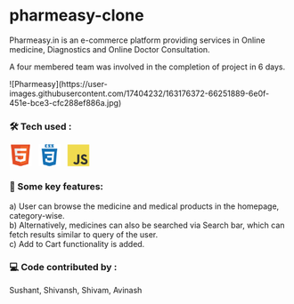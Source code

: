 # pharmeasy-clone
Pharmeasy.in is an e-commerce platform providing services in Online medicine, Diagnostics and Online Doctor Consultation.

A four membered team was involved in the completion of project in 6 days. 
<div>
![Pharmeasy](https://user-images.githubusercontent.com/17404232/163176372-66251889-6e0f-451e-bce3-cfc288ef886a.jpg)
</div>

### 🛠️ Tech used :
<div>
  <img src="https://github.com/devicons/devicon/blob/master/icons/html5/html5-original.svg" title="HTML5" alt="HTML" width="40" height="40"/>&nbsp;&nbsp;
  <img src="https://github.com/devicons/devicon/blob/master/icons/css3/css3-plain-wordmark.svg"  title="CSS3" alt="CSS" width="40" height="40"/>&nbsp;&nbsp;
  <img src="https://github.com/devicons/devicon/blob/master/icons/javascript/javascript-original.svg" title="JavaScript" alt="JavaScript" width="40" height="40"/>&nbsp;
</div>

### 🔑 Some key features:
a) User can browse the medicine and medical products in the homepage,
category-wise. <br/>
b) Alternatively, medicines can also be searched via Search bar, which can fetch results similar to query of the user.<br/>
c) Add to Cart functionality is added. <br/>

### 💻 Code contributed by : 
Sushant, Shivansh, Shivam, Avinash
